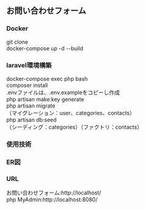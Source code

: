 ##  お問い合わせフォーム

###  Docker
  git clone  
  docker-compose up -d --build
###  laravel環境構築
  docker-compose exec php bash  
  composer install  
  .envファイルは、.env.exampleをコピーし作成  
  php artisan make:key generate  
  php artisan migrate  
  （マイグレーション：user、categories、contacts）  
  php artisan db:seed  
  （シーディング：categories）（ファクトリ：contacts）  
### 使用技術

### ER図

### URL
  お問い合わせフォーム:http://localhost/  
  php MyAdmin:http://localhost:8080/
